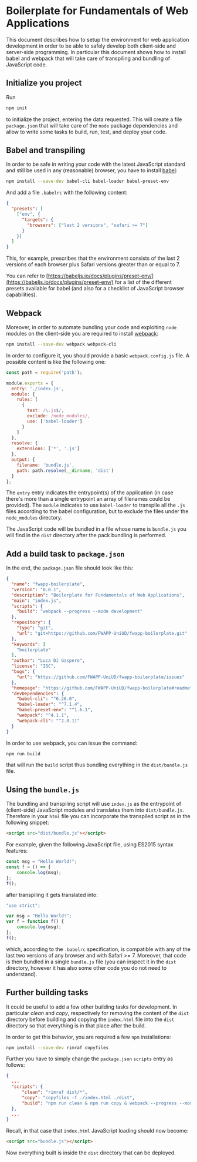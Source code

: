 # Boilerplate for Fundamentals of Web Applications

This document describes how to setup the environment for web application development in order to be able to safely develop both client-side and server-side programming. In particular this document shows how to install babel and webpack that will take care
of transpiling and bundling of JavaScript code.

## Initialize you project

Run 

```bash
npm init
```

to initialize the project, entering the data requested. This will create a file `package.json` that will take care of the `node` package dependencies and allow to write some tasks to build, run, test, and deploy your code.

## Babel and transpiling

In order to be safe in writing your code with the latest JavaScript standard and still be used in any (reasonable) browser, you have to install [babel](https://babeljs.io):

```bash
npm install --save-dev babel-cli babel-loader babel-preset-env
```

And add a file `.babelrc` with the following content:

```json
{
  "presets": [
    ["env", {
      "targets": {
        "browsers": ["last 2 versions", "safari >= 7"]
      }
    }]
  ]
}
```

This, for example, prescribes that the environment consists of the last 2 versions of each browser plus Safari versions greater than or equal to 7.


You can refer to [https://babeljs.io/docs/plugins/preset-env/](https://babeljs.io/docs/plugins/preset-env/) for a list of the different presets available for babel (and also for a checklist of JavaScript browser capabilities).

## Webpack

Moreover, in order to automate bundling your code and exploiting `node` modules on the client-side you are required to install [webpack](https://webpack.js.org):

```bash
npm install --save-dev webpack webpack-cli
```

In order to configure it, you should provide a basic `webpack.config.js` file. A possible content is like the following one:

```javascript
const path = require('path');

module.exports = {
  entry: './index.js',
  module: {
    rules: [
      {
        test: /\.js$/,
        exclude: /node_modules/,
        use: ['babel-loader']
      }
    ]
  },
  resolve: {
    extensions: ['*', '.js']
  },
  output: {
    filename: 'bundle.js',
    path: path.resolve(__dirname, 'dist')
  }
};
```

The `entry` entry indicates the entrypoint(s) of the application (in case there's more than a single entrypoint an array of filenames could be provided). The `module` indicates to use `babel-loader` to transpile all the `.js` files according to the babel configuration, but to exclude the files under the `node_modules` directory.

The JavaScript code will be bundled in a file whose name is `bundle.js` you will find in the `dist` directory after the pack bundling is performed.

## Add a build task to `package.json`

In the end, the `package.json` file should look like this:

```json
{
  "name": "fwapp-boilerplate",
  "version": "0.0.1",
  "description": "Boilerplate for Fundamentals of Web Applications",
  "main": "index.js",
  "scripts": {
    "build": "webpack --progress --mode development"
  },
  "repository": {
    "type": "git",
    "url": "git+https://github.com/FWAPP-UniUD/fwapp-boilerplate.git"
  },
  "keywords": [
    "boilerplate"
  ],
  "author": "Luca Di Gaspero",
  "license": "ISC",
  "bugs": {
    "url": "https://github.com/FWAPP-UniUD/fwapp-boilerplate/issues"
  },
  "homepage": "https://github.com/FWAPP-UniUD/fwapp-boilerplate#readme",
  "devDependencies": {
    "babel-cli": "^6.26.0",
    "babel-loader": "^7.1.4",
    "babel-preset-env": "^1.6.1",
    "webpack": "^4.1.1",
    "webpack-cli": "^2.0.11"
  }
}
```

In order to use webpack, you can issue the command:

```bash
npm run build
```

that will run the `build` script thus bundling everything in the `dist/bundle.js` file.

## Using the `bundle.js`

The bundling and transpiling script will use `index.js` as the entrypoint of (client-side) JavaScript modules and translates them into `dist/bundle.js`. Therefore in your `html` file you can incorporate the transpiled script as in the following snippet:

```html
<script src="dist/bundle.js"></script>
```

For example, given the following JavaScript file, using ES2015 syntax features:

```javascript
const msg = "Hello World!";
const f = () => {
    console.log(msg);
};
f();
```

after transpiling it gets translated into:

```javascript
"use strict";

var msg = "Hello World!";
var f = function f() {
    console.log(msg);
};
f();
```

which, according to the `.babelrc` specification, is compatible with any of the last two versions of any browser and with Safari >= 7. Moreover, that code is then bundled in a single `bundle.js` file (you can inspect it in the `dist` directory, however it has also some other code you do not need to understand).

## Further building tasks

It could be useful to add a few other building tasks for development. In particular *clean* and *copy*, respectively for removing the content of the `dist` directory before building and copying the `index.html` file into the `dist` directory so that everything is in that place after the build.

In order to get this behavior, you are required a few `npm` installations:

```bash
npm install --save-dev rimraf copyfiles
```

Further you have to simply change the `package.json` `scripts` entry as follows:

```json
{
  ...
  "scripts": {
      "clean": "rimraf dist/*",
      "copy": "copyfiles -f ./index.html ./dist",
      "build": "npm run clean & npm run copy & webpack --progress --mode development"
  },
  ...
}
```

Recall, in that case that `index.html` JavaScript loading should now become:

```html
<script src="bundle.js"></script>
```

Now everything built is inside the `dist` directory that can be deployed.
